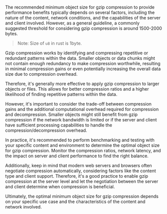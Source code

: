 The recommended minimum object size for gzip compression to provide performance benefits typically depends on several factors, including the nature of the content, network conditions, and the capabilities of the server and client involved. However, as a general guideline, a commonly suggested threshold for considering gzip compression is around 1500-2000 bytes.

> Note: Size of `u8` in rust is 1byte.

Gzip compression works by identifying and compressing repetitive or redundant patterns within the data. Smaller objects or data chunks might not contain enough redundancy to make compression worthwhile, resulting in minimal compression gains or even potentially increasing the overall data size due to compression overhead.

Therefore, it's generally more effective to apply gzip compression to larger objects or files. This allows for better compression ratios and a higher likelihood of finding repetitive patterns within the data.

However, it's important to consider the trade-off between compression gains and the additional computational overhead required for compression and decompression. Smaller objects might still benefit from gzip compression if the network bandwidth is limited or if the server and client have sufficient processing capabilities to handle the compression/decompression overhead.

In practice, it's recommended to perform benchmarking and testing with your specific content and environment to determine the optimal object size for gzip compression. Monitor the compression ratios, network latency, and the impact on server and client performance to find the right balance.

Additionally, keep in mind that modern web servers and browsers often negotiate compression automatically, considering factors like the content type and client support. Therefore, it's a good practice to enable gzip compression at the server level and let the negotiation between the server and client determine when compression is beneficial.

Ultimately, the optimal minimum object size for gzip compression depends on your specific use case and the characteristics of the content and network involved.